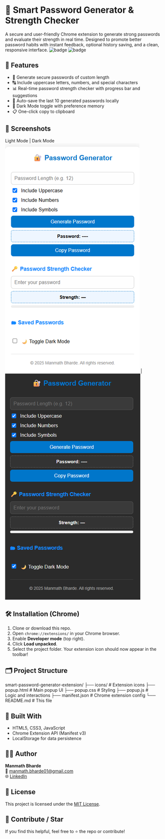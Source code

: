 # 🔐 Smart Password Generator & Strength Checker

A secure and user-friendly Chrome extension to generate strong passwords and evaluate their strength in real time. Designed to promote better password habits with instant feedback, optional history saving, and a clean, responsive interface.
![badge](https://img.shields.io/badge/built_with-JavaScript-blue) ![badge](https://img.shields.io/github/license/manu-Char/smart-password-generator-extension)

## 🚀 Features
- 🔢 Generate secure passwords of custom length
- 🔠 Include uppercase letters, numbers, and special characters
- 📊 Real-time password strength checker with progress bar and suggestions
- 💾 Auto-save the last 10 generated passwords locally
- 🌙 Dark Mode toggle with preference memory
- 📋 One-click copy to clipboard

## 📸 Screenshots
Light Mode | Dark Mode
![light](screenshots/light-mode.png) | ![dark](screenshots/dark-mode.png)

## 🛠 Installation (Chrome)
1. Clone or download this repo.
2. Open `chrome://extensions/` in your Chrome browser.
3. Enable **Developer mode** (top right).
4. Click **Load unpacked**.
5. Select the project folder.
Your extension icon should now appear in the toolbar!

## 🗂 Project Structure

smart-password-generator-extension/
├── icons/ # Extension icons
├── popup.html # Main popup UI
├── popup.css # Styling
├── popup.js # Logic and interactions
├── manifest.json # Chrome extension config
└── README.md # This file

## 🔧 Built With
- HTML5, CSS3, JavaScript 
- Chrome Extension API (Manifest v3)
- LocalStorage for data persistence
  
## 🧑‍💻 Author
**Manmath Bharde**  
📧 manmath.bharde01@gmail.com  
🌐 [LinkedIn](https://www.linkedin.com/in/your-profile) 

## 📄 License
This project is licensed under the [MIT License](LICENSE).

## 🌟 Contribute / Star
If you find this helpful, feel free to ⭐ the repo or contribute!

